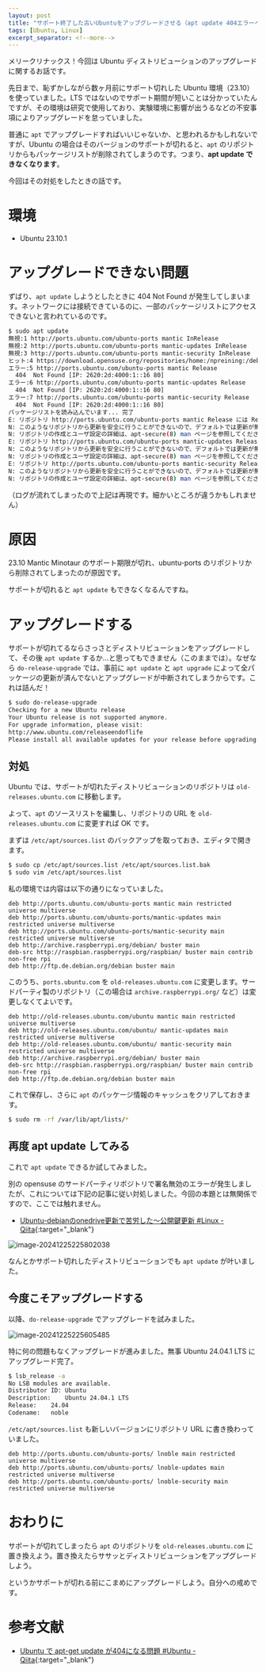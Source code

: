 ```yaml
---
layout: post
title: "サポート終了した古いUbuntuをアップグレードさせる（apt update 404エラーへの対処）"
tags: [Ubuntu, Linux]
excerpt_separator: <!--more-->
---
```


メリークリナックス！今回は Ubuntu ディストリビューションのアップグレードに関するお話です。

先日まで、恥ずかしながら数ヶ月前にサポート切れした Ubuntu 環境（23.10）を使っていました。LTS ではないのでサポート期間が短いことは分かっていたんですが、その環境は研究で使用しており、実験環境に影響が出うるなどの不安事項によりアップグレードを怠っていました。

普通に ``apt`` でアップグレードすればいいじゃないか、と思われるかもしれないですが、Ubuntu の場合はそのバージョンのサポートが切れると、``apt`` のリポジトリからもパッケージリストが削除されてしまうのです。つまり、**apt update できなくなります**。

今回はその対処をしたときの話です。

<!--more-->	

# 環境

- Ubuntu 23.10.1

# アップグレードできない問題

ずばり、``apt update`` しようとしたときに 404 Not Found が発生してしまいます。ネットワークには接続できているのに、一部のパッケージリストにアクセスできないと言われているのです。

```bash
$ sudo apt update
無視:1 http://ports.ubuntu.com/ubuntu-ports mantic InRelease                   
無視:2 http://ports.ubuntu.com/ubuntu-ports mantic-updates InRelease           
無視:3 http://ports.ubuntu.com/ubuntu-ports mantic-security InRelease     
ヒット:4 https://download.opensuse.org/repositories/home:/npreining:/debian-ubuntu-onedrive/xUbuntu_24.04 ./ InRelease
エラー:5 http://ports.ubuntu.com/ubuntu-ports mantic Release
  404  Not Found [IP: 2620:2d:4000:1::16 80]
エラー:6 http://ports.ubuntu.com/ubuntu-ports mantic-updates Release
  404  Not Found [IP: 2620:2d:4000:1::16 80]
エラー:7 http://ports.ubuntu.com/ubuntu-ports mantic-security Release
  404  Not Found [IP: 2620:2d:4000:1::16 80]
パッケージリストを読み込んでいます... 完了
E: リポジトリ http://ports.ubuntu.com/ubuntu-ports mantic Release には Release ファイルがありません。
N: このようなリポジトリから更新を安全に行うことができないので、デフォルトでは更新が無効になっています。
N: リポジトリの作成とユーザ設定の詳細は、apt-secure(8) man ページを参照してください。
E: リポジトリ http://ports.ubuntu.com/ubuntu-ports mantic-updates Release には Release ファイルがありません。
N: このようなリポジトリから更新を安全に行うことができないので、デフォルトでは更新が無効になっています。
N: リポジトリの作成とユーザ設定の詳細は、apt-secure(8) man ページを参照してください。
E: リポジトリ http://ports.ubuntu.com/ubuntu-ports mantic-security Release には Release ファイルがありません。
N: このようなリポジトリから更新を安全に行うことができないので、デフォルトでは更新が無効になっています。
N: リポジトリの作成とユーザ設定の詳細は、apt-secure(8) man ページを参照してください。
```

（ログが流れてしまったので上記は再現です。細かいところが違うかもしれません）

# 原因

23.10 Mantic Minotaur のサポート期限が切れ、ubuntu-ports のリポジトリから削除されてしまったのが原因です。

サポートが切れると ``apt update`` もできなくなるんですね。

# アップグレードする

サポートが切れてるならさっさとディストリビューションをアップグレードして、その後 ``apt update`` するか…と思ってもできません（このままでは）。なぜなら ``do-release-upgrade`` では、事前に ``apt update`` と ``apt upgrade`` によって全パッケージの更新が済んでないとアップグレードが中断されてしまうからです。これは詰んだ！

```bash
$ sudo do-release-upgrade
Checking for a new Ubuntu release
Your Ubuntu release is not supported anymore.
For upgrade information, please visit:
http://www.ubuntu.com/releaseendoflife
Please install all available updates for your release before upgrading.
```

## 対処

Ubuntu では、サポートが切れたディストリビューションのリポジトリは ``old-releases.ubuntu.com`` に移動します。

よって、``apt`` のソースリストを編集し、リポジトリの URL を ``old-releases.ubuntu.com`` に変更すれば OK です。



まずは ``/etc/apt/sources.list`` のバックアップを取っておき、エディタで開きます。

```bash
$ sudo cp /etc/apt/sources.list /etc/apt/sources.list.bak
$ sudo vim /etc/apt/sources.list
```

私の環境では内容は以下の通りになっていました。

```
deb http://ports.ubuntu.com/ubuntu-ports mantic main restricted universe multiverse 
deb http://ports.ubuntu.com/ubuntu-ports/mantic-updates main restricted universe multiverse 
deb http://ports.ubuntu.com/ubuntu-ports/mantic-security main restricted universe multiverse 
deb http://archive.raspberrypi.org/debian/ buster main
deb-src http://raspbian.raspberrypi.org/raspbian/ buster main contrib non-free rpi 
deb http://ftp.de.debian.org/debian buster main
```

このうち、``ports.ubuntu.com`` を ``old-releases.ubuntu.com`` に変更します。サードパーティ製のリポジトリ（この場合は ``archive.raspberrypi.org/`` など）は変更しなくてよいです。

```
deb http://old-releases.ubuntu.com/ubuntu mantic main restricted universe multiverse
deb http://old-releases.ubuntu.com/ubuntu/ mantic-updates main restricted universe multiverse
deb http://old-releases.ubuntu.com/ubuntu/ mantic-security main restricted universe multiverse
deb http://archive.raspberrypi.org/debian/ buster main
deb-src http://raspbian.raspberrypi.org/raspbian/ buster main contrib non-free rpi
deb http://ftp.de.debian.org/debian buster main
```

これで保存し、さらに ``apt`` のパッケージ情報のキャッシュをクリアしておきます。

```bash
$ sudo rm -rf /var/lib/apt/lists/*
```

## 再度 apt update してみる

これで ``apt update`` できるか試してみました。

別の opensuse のサードパーティリポジトリで署名無効のエラーが発生しましたが、これについては下記の記事に従い対処しました。今回の本題とは無関係ですので、ここでは触れません。

- [Ubuntu-debianのonedrive更新で苦労した～公開鍵更新 #Linux - Qiita](https://qiita.com/2SB100/items/0107d2ca7b844e9423a3){:target="_blank"}

![image-20241225225802038](../../../assets/img/post/2024-12-25-old-ubuntu/image-20241225225802038.webp)

なんとかサポート切れしたディストリビューションでも ``apt update`` が叶いました。

## 今度こそアップグレードする

以降、``do-release-upgrade`` でアップグレードを試みました。

![image-20241225225605485](../../../assets/img/post/2024-12-25-old-ubuntu/image-20241225225605485.webp)

特に何の問題もなくアップグレードが進みました。無事 Ubuntu 24.04.1 LTS にアップグレード完了。

```bash
$ lsb_release -a
No LSB modules are available.
Distributor ID:	Ubuntu
Description:	Ubuntu 24.04.1 LTS
Release:	24.04
Codename:	noble
```

``/etc/apt/sources.list`` も新しいバージョンにリポジトリ URL に書き換わっていました。

```
deb http://ports.ubuntu.com/ubuntu-ports/ lnoble main restricted universe multiverse
deb http://ports.ubuntu.com/ubuntu-ports/ lnoble-updates main restricted universe multiverse
deb http://ports.ubuntu.com/ubuntu-ports/ lnoble-security main restricted universe multiverse
```

# おわりに

サポートが切れてしまったら ``apt`` のリポジトリを ``old-releases.ubuntu.com`` に置き換えよう。置き換えたらササッとディストリビューションをアップグレードしよう。

というかサポートが切れる前にこまめにアップグレードしよう。自分への戒めです。

# 参考文献

- [Ubuntu で apt-get update が404になる問題 #Ubuntu - Qiita](https://qiita.com/nyanchu/items/a8cfc5cf627d70d798bf){:target="_blank"}
